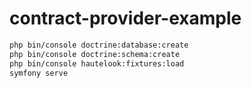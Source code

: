 # contract-provider-example

```bash
php bin/console doctrine:database:create
php bin/console doctrine:schema:create
php bin/console hautelook:fixtures:load
symfony serve
```

